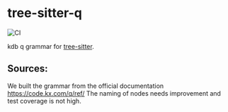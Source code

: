 # tree-sitter-q

![CI](https://github.com/gchouchou/tree-sitter-q/actions/workflows/ci.yaml/badge.svg)

kdb q grammar for [tree-sitter](https://github.com/tree-sitter/tree-sitter).

## Sources:

We built the grammar from the official documentation https://code.kx.com/q/ref/
The naming of nodes needs improvement and test coverage is not high.
